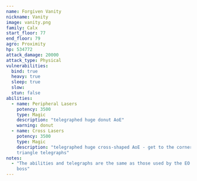 ```yaml
---
name: Forgiven Vanity
nickname: Vanity
image: vanity.png
family: Calx
start_floor: 77
end_floor: 79
agro: Proximity
hp: 534772
attack_damage: 20000
attack_type: Physical
vulnerabilities:
  bind: true
  heavy: true
  sleep: true
  slow: 
  stun: false
abilities:
  - name: Peripheral Lasers
    potency: 3500
    type: Magic
    description: "telegraphed huge donut AoE"
    warning: donut
  - name: Cross Lasers
    potency: 3500
    type: Magic
    description: "telegraphed huge cross-shaped AoE - get to the corners of the
    triangle telegraphs"
notes:
  - "The abilities and telegraphs are the same as those used by the EO floor 90
    boss"
---
```

